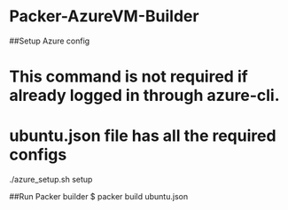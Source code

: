 # Packer-AzureVM-Builder

##Setup Azure config
# This command is not required if already logged in through azure-cli.
# ubuntu.json file has all the required configs
./azure_setup.sh setup

##Run Packer builder
$ packer build ubuntu.json
